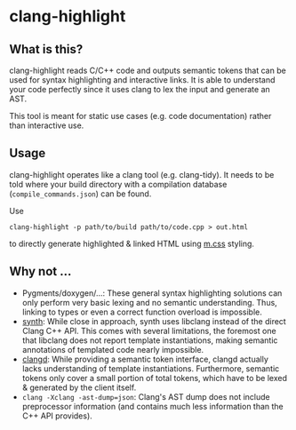 clang-highlight
===============

What is this?
-------------

clang-highlight reads C/C++ code and outputs semantic tokens that can be used
for syntax highlighting and interactive links. It is able to understand your
code perfectly since it uses clang to lex the input and generate an AST.

This tool is meant for static use cases (e.g. code documentation) rather than
interactive use.

Usage
-----

clang-highlight operates like a clang tool (e.g. clang-tidy). It needs to be
told where your build directory with a compilation database
(`compile_commands.json`) can be found.

Use

    clang-highlight -p path/to/build path/to/code.cpp > out.html

to directly generate highlighted & linked HTML using
[m.css](https://github.com/mosra/m.css) styling.

Why not ...
-----------

 * Pygments/doxygen/...: These general syntax highlighting solutions can only
   perform very basic lexing and no semantic understanding. Thus, linking to
   types or even a correct function overload is impossible.
 * [synth](https://github.com/Oberon00/synth): While close in approach, synth
   uses libclang instead of the direct Clang C++ API. This comes with several
   limitations, the foremost one that libclang does not report template
   instantiations, making semantic annotations of templated code nearly
   impossible.
 * [clangd](https://clangd.llvm.org/): While providing a semantic token
   interface, clangd actually lacks understanding of template instantiations.
   Furthermore, semantic tokens only cover a small portion of total tokens,
   which have to be lexed & generated by the client itself.
 * `clang -Xclang -ast-dump=json`: Clang's AST dump does not include
   preprocessor information (and contains much less information than the C++ API
   provides).
